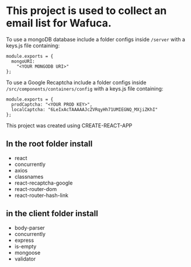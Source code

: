 # This project is used to collect an email list for Wafuca.

To use a mongoDB database include a folder configs inside `/server` with a keys.js file containing: 

```
module.exports = {
  mongoURI:
    "<YOUR MONGODB URI>"
};
```

To use a Google Recaptcha include a folder configs inside `/src/components/containers/config` with a keys.js file containing: 

```
module.exports = {
  prodCaptcha: "<YOUR PROD KEY>",
  localCaptcha: "6LeIxAcTAAAAAJcZVRqyHh71UMIEGNQ_MXjiZKhI"
};
```

This project was created using CREATE-REACT-APP

## In the root folder install
- react
- concurrently
- axios
- classnames
- react-recaptcha-google
- react-router-dom
- react-router-hash-link

## in the client folder install
- body-parser
- concurrently
- express
- is-empty
- mongoose
- validator
